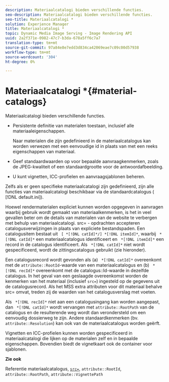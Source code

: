 ```yaml
---
description: Materiaalcatalogi bieden verschillende functies.
seo-description: Materiaalcatalogi bieden verschillende functies.
seo-title: Materiaalcatalogi *
solution: Experience Manager
title: Materiaalcatalogi *
topic: Dynamic Media Image Serving - Image Rendering API
uuid: 2a2f371e-0982-47c7-b3da-678a5ff6c7a7
translation-type: tm+mt
source-git-commit: 97a84e8e7edd3d834ca42069eae7c09c00d57938
workflow-type: tm+mt
source-wordcount: '304'
ht-degree: 0%

---
```



# Materiaalcatalogi *{#material-catalogs}

Materiaalcatalogi bieden verschillende functies.

* Persistente definitie van materialen toestaan, inclusief alle materiaaleigenschappen.

   Naar materialen die zijn gedefinieerd in de materiaalcatalogus kan worden verwezen met een eenvoudige id in plaats van met een reeks eigenschappen van materiaal.
* Geef standaardwaarden op voor bepaalde aanvraagkenmerken, zoals de JPEG-kwaliteit of een standaardgrootte voor de antwoordafbeelding.
* U kunt vignetten, ICC-profielen en aanvraagsjablonen beheren.

Zelfs als er geen specifieke materiaalcatalogi zijn gedefinieerd, zijn alle functies van materiaalcatalogi beschikbaar via de standaardcatalogus ( [!DNL default.ini]).

Hoewel rendermaterialen expliciet kunnen worden opgegeven in aanvragen waarbij gebruik wordt gemaakt van materiaalkenmerken, is het in veel gevallen beter om de details van materialen van de website te verbergen met behulp van materiaalcatalogi. src= - opdrachten accepteren catalogusverwijzingen in plaats van expliciete bestandspaden. Een catalogusitem bestaat uit ` [ *[!DNL catId]*/] *[!DNL itemId]*`, waarbij ` *[!DNL catId]*` een materiaalcatalogus identificeert en ` *[!DNL itemId]*` een record in de catalogus identificeert. Als ` *[!DNL catId]*` niet wordt gespecificeerd, wordt de zittingscatalogus gebruikt (zie hieronder).

Een catalogusrecord wordt gevonden als (a) ` *[!DNL catId]*` overeenkomt met de `attribute::RootId`-waarde van een materiaalcatalogus en (b) ` *[!DNL recId]*` overeenkomt met de catalogus::Id-waarde in dezelfde catalogus. In het geval van een geslaagde overeenkomst worden de kenmerken van het materiaal (inclusief `src=`) ingesteld op de gegevens uit de catalogusrecord. Als het MSS extra attributen voor dit materiaal behalve src= omvat, treden zij de waarden van het catalogusverslag met voeten.

Als ` *[!DNL recId]*` niet aan een catalogusingang kan worden aangepast, dan ` *[!DNL catId]*` wordt vervangen met `attribute::RootPath` van de catalogus en de resulterende weg wordt dan verondersteld om een eenvoudig dossierweg te zijn. Andere standaardkenmerken (bv. `attribute::Resolution`) kan ook van de materiaalcatalogus worden geërft.

Vignetten en ICC-profielen kunnen worden gespecificeerd in materiaalcatalogi die lijken op de materialen zelf en in bepaalde eigenschappen. Bovendien biedt de vignetkaart ook de container voor sjablonen.

**Zie ook**

Referentie materiaalcatalogus, [ `src=`](../../../../../../ir-api/http-protocol/image-rendering-api-ref/c-ir-http-protocol-ref/c-ir-http-protocol-command-reference/r-ir-src.md#reference-62c98abad22149d68d405ed6aaff8272), `attribute::RootId`, `attribute::RootPath`, `attribute::VignettePath`
